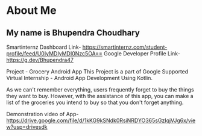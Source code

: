 # About Me
## My name is Bhupendra Choudhary

Smartinternz Dashboard Link- https://smartinternz.com/student-profile/feed/U0IyMDIyMDI0Nzc5OA==
Google Developer Profile Link- https://g.dev/Bhupendra47

Project - Grocery Android App
This Project is a part of Google Supported Virtual Internship - Android App Development Using Kotlin.

As we can't remember everything, users frequently forget to buy the things they want to buy. However, with the assistance of this app, you can make a list of the groceries you intend to buy so that you don't forget anything.

Demonstration video of App- https://drive.google.com/file/d/1kKG9kSNdk0RsiNRDYO365sGzIqjVJg6x/view?usp=drivesdk
